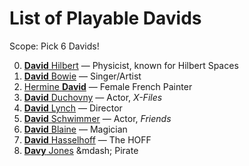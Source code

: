 # List of Playable Davids

Scope: Pick 6 Davids!

0. [**David** Hilbert](https://en.wikipedia.org/wiki/David_Hilbert) &mdash; Physicist, known for Hilbert Spaces
0. [**David** Bowie](https://en.wikipedia.org/wiki/David_Bowie) &mdash; Singer/Artist
0. [Hermine **David**](http://www.hermine-david.com/c/portal/layout?p_l_id=PUB.1014.15) &mdash; Female French Painter
0. [**David** Duchovny](https://en.wikipedia.org/wiki/David_Duchovny) &mdash; Actor, *X-Files*
0. [**David** Lynch](https://en.wikipedia.org/wiki/David_Lynch) &mdash; Director
0. [**David** Schwimmer](https://en.wikipedia.org/wiki/David_Schwimmer) &mdash; Actor, *Friends*
0. [**David** Blaine](https://en.wikipedia.org/wiki/David_Blaine) &mdash; Magician
0. [**David** Hasselhoff](https://en.wikipedia.org/wiki/David_Hasselhoff) &mdash; The HOFF
0. [**Davy** Jones](https://en.wikipedia.org/wiki/Davy_Jones_(Pirates_of_the_Caribbean)) &mdash; Pirate


